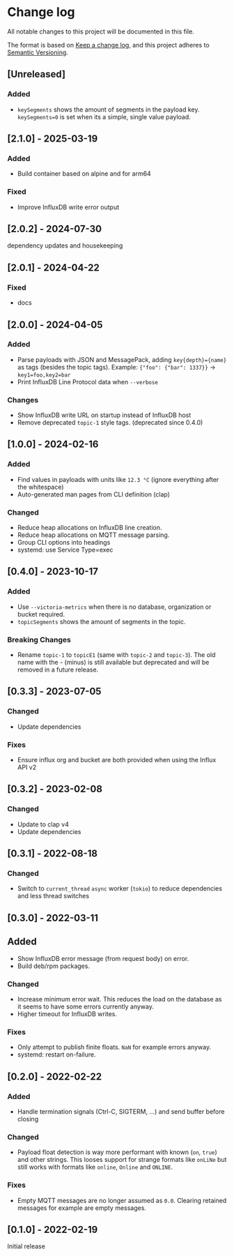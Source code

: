 # Change log

All notable changes to this project will be documented in this file.

The format is based on [Keep a change log](https://keepachangelog.com/en/1.1.0/),
and this project adheres to [Semantic Versioning](https://semver.org/spec/v2.0.0.html).

## [Unreleased]

### Added

- `keySegments` shows the amount of segments in the payload key. `keySegments=0` is set when its a simple, single value payload.

## [2.1.0] - 2025-03-19

### Added

- Build container based on alpine and for arm64

### Fixed

- Improve InfluxDB write error output

## [2.0.2] - 2024-07-30

dependency updates and housekeeping

## [2.0.1] - 2024-04-22

### Fixed

- docs

## [2.0.0] - 2024-04-05

### Added

- Parse payloads with JSON and MessagePack, adding `key{depth}={name}` as tags (besides the topic tags). Example: `{"foo": {"bar": 1337}}` → `key1=foo,key2=bar`
- Print InfluxDB Line Protocol data when `--verbose`

### Changes

- Show InfluxDB write URL on startup instead of InfluxDB host
- Remove deprecated `topic-1` style tags. (deprecated since 0.4.0)

## [1.0.0] - 2024-02-16

### Added

- Find values in payloads with units like `12.3 °C` (ignore everything after the whitespace)
- Auto-generated man pages from CLI definition (clap)

### Changed

- Reduce heap allocations on InfluxDB line creation.
- Reduce heap allocations on MQTT message parsing.
- Group CLI options into headings
- systemd: use Service Type=exec

## [0.4.0] - 2023-10-17

### Added

- Use `--victoria-metrics` when there is no database, organization or bucket required.
- `topicSegments` shows the amount of segments in the topic.

### Breaking Changes

- Rename `topic-1` to `topicE1` (same with `topic-2` and `topic-3`).
  The old name with the - (minus) is still available but deprecated and will be removed in a future release.

## [0.3.3] - 2023-07-05

### Changed

- Update dependencies

### Fixes

- Ensure influx org and bucket are both provided when using the Influx API v2

## [0.3.2] - 2023-02-08

### Changed

- Update to clap v4
- Update dependencies

## [0.3.1] - 2022-08-18

### Changed

- Switch to `current_thread` `async` worker (`tokio`) to reduce dependencies and less thread switches

## [0.3.0] - 2022-03-11

## Added

- Show InfluxDB error message (from request body) on error.
- Build deb/rpm packages.

### Changed

- Increase minimum error wait. This reduces the load on the database as it seems to have some errors currently anyway.
- Higher timeout for InfluxDB writes.

### Fixes

- Only attempt to publish finite floats. `NaN` for example errors anyway.
- systemd: restart on-failure.

## [0.2.0] - 2022-02-22

### Added

- Handle termination signals (Ctrl-C, SIGTERM, …) and send buffer before closing

### Changed

- Payload float detection is way more performant with known (`on`, `true`) and other strings.
  This looses support for strange formats like `onLiNe` but still works with formats like `online`, `Online` and `ONLINE`.

### Fixes

- Empty MQTT messages are no longer assumed as `0.0`. Clearing retained messages for example are empty messages.

## [0.1.0] - 2022-02-19

Initial release
